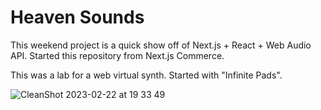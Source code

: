 # Heaven Sounds

This weekend project is a quick show off of Next.js + React + Web Audio API. Started this repository from Next.js Commerce.

This was a lab for a web virtual synth. Started with "Infinite Pads".

![CleanShot 2023-02-22 at 19 33 49](https://user-images.githubusercontent.com/5503244/220775558-b479c76c-fa3d-411e-b95d-0f3130db88f9.png)
